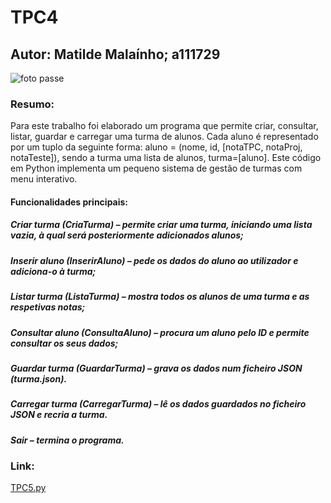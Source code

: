 # TPC4
## Autor: Matilde Malaínho; a111729
![foto passe](https://github.com/user-attachments/assets/8f2c4369-682d-42a6-8983-0f1cd21b9896)
### Resumo:
Para este trabalho foi elaborado um programa que permite criar, consultar, listar, guardar e carregar uma turma de alunos. Cada aluno é representado por um tuplo da seguinte forma: aluno = (nome, id, [notaTPC, notaProj, notaTeste]), sendo a turma uma lista de alunos, turma=[aluno]. Este código em Python implementa um pequeno sistema de gestão de turmas com menu interativo.
#### Funcionalidades principais:
##### Criar turma (CriaTurma) – permite criar uma turma, iniciando uma lista vazia, à qual será posteriormente adicionados alunos;
##### Inserir aluno (InserirAluno) – pede os dados do aluno ao utilizador e adiciona-o à turma;
##### Listar turma (ListaTurma) – mostra todos os alunos de uma turma e as respetivas notas;
##### Consultar aluno (ConsultaAluno) – procura um aluno pelo ID e permite consultar os seus dados;
##### Guardar turma (GuardarTurma) – grava os dados num ficheiro JSON (turma.json).
##### Carregar turma (CarregarTurma) – lê os dados guardados no ficheiro JSON e recria a turma.
##### Sair – termina o programa.
### Link:
[TPC5.py](https://github.com/user-attachments/files/23109189/TPC5.py)



